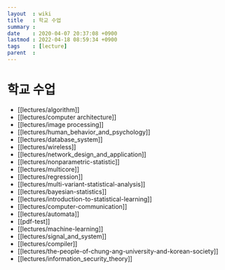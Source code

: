 ```yaml
---
layout  : wiki
title   : 학교 수업
summary :
date    : 2020-04-07 20:37:08 +0900
lastmod : 2022-04-18 08:59:34 +0900
tags    : [lecture]
parent  :
---
```


# 학교 수업
* [[lectures/algorithm]]
* [[lectures/computer architecture]]
* [[lectures/image processing]]
* [[lectures/human_behavior_and_psychology]]
* [[lectures/database_system]]
* [[lectures/wireless]]
* [[lectures/network_design_and_application]]
* [[lectures/nonparametric-statistic]]
* [[lectures/multicore]]
* [[lectures/regression]]
* [[lectures/multi-variant-statistical-analysis]]
* [[lectures/bayesian-statistics]]
* [[lectures/introduction-to-statistical-learning]]
* [[lectures/computer-communication]]
* [[lectures/automata]]
* [[pdf-test]]
* [[lectures/machine-learning]]
* [[lectures/signal_and_system]]
* [[lectures/compiler]]
* [[lectures/the-people-of-chung-ang-university-and-korean-society]]
* [[lectures/information_security_theory]]
